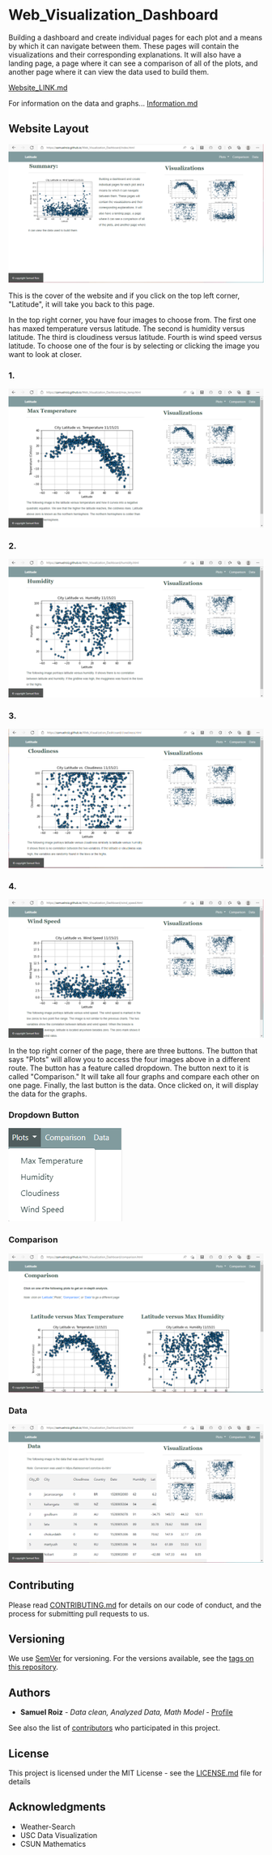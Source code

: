 # Web_Visualization_Dashboard
Building a dashboard and create individual pages for each plot and a means by which it can navigate between them. These pages will contain the visualizations and their corresponding explanations. It will also have a landing page, a page where it can see a comparison of all of the plots, and another page where it can view the data used to build them.

[Website_LINK.md](https://samuelroiz.github.io/Web_Visualization_Dashboard/) 

For information on the data and graphs...
[Information.md](https://github.com/samuelroiz/Weather_Search) 


## Website Layout

![Website Cover and Index file](https://github.com/samuelroiz/Web_Visualization_Dashboard/blob/main/images/index_page.png) 

<p> This is the cover of the website and if you click on the top left corner, "Latitude", it will take you back to this page. </p>

<p> In the top right corner, you have four images to choose from. The first one has maxed temperature versus latitude. The second is humidity versus latitude. The third is cloudiness versus latitude. Fourth is wind speed versus latitude. To choose one of the four is by selecting or clicking the image you want to look at closer. </p>

### 1.
![Max Temperature](https://github.com/samuelroiz/Web_Visualization_Dashboard/blob/main/images/max_temp_page.png) 

### 2.
![Humidity](https://github.com/samuelroiz/Web_Visualization_Dashboard/blob/main/images/humidity_page.png) 

### 3.
![Cloudiness](https://github.com/samuelroiz/Web_Visualization_Dashboard/blob/main/images/cloudiness_page.png) 

### 4.
![Wind Speed](https://github.com/samuelroiz/Web_Visualization_Dashboard/blob/main/images/wind_speed_page.png) 

<p> In the top right corner of the page, there are three buttons. The button that says "Plots" will allow you to access the four images above in a different route. The button has a feature called dropdown. The button next to it is called "Comparison."  It will take all four graphs and compare each other on one page. Finally, the last button is the data. Once clicked on, it will display the data for the graphs. </p> 

### Dropdown Button
![Plots](https://github.com/samuelroiz/Web_Visualization_Dashboard/blob/main/images/dropdown_button_layout.png) 

### Comparison
![Comparison](https://github.com/samuelroiz/Web_Visualization_Dashboard/blob/main/images/comparison_page.png) 

### Data 
![Data](https://github.com/samuelroiz/Web_Visualization_Dashboard/blob/main/images/data_page.png) 

## Contributing

Please read [CONTRIBUTING.md](https://gist.github.com/samuelroiz/1af49ec9eea365bc845ba04c5071a976) for details on our code of conduct, and the process for submitting pull requests to us.

## Versioning

We use [SemVer](http://semver.org/) for versioning. For the versions available, see the [tags on this repository](https://github.com/your/project/tags). 

## Authors

* **Samuel Roiz** - *Data clean, Analyzed Data, Math Model* - [Profile](https://github.com/samuelroiz)

See also the list of [contributors](https://github.com/samuelroiz) who participated in this project.

## License

This project is licensed under the MIT License - see the [LICENSE.md](https://gist.github.com/samuelroiz/1af49ec9eea365bc845ba04c5071a976) file for details

## Acknowledgments

* Weather-Search  
* USC Data Visualization
* CSUN Mathematics
